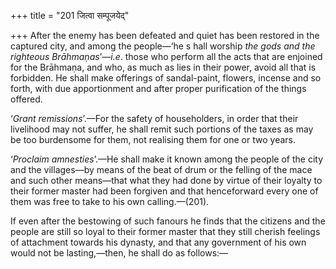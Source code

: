 +++
title = "201 जित्वा सम्पूजयेद्"

+++
After the enemy has been defeated and quiet has been restored in the
captured city, and among the people—‘he s hall worship *the gods and the
righteous Brāhmaṇas*’—*i.e*. those who perform all the acts that are
enjoined for the Brāhmaṇa, and who, as much as lies in their power,
avoid all that is forbidden. He shall make offerings of sandal-paint,
flowers, incense and so forth, with due apportionment and after proper
purification of the things offered.

‘*Grant remissions*’.—For the safety of householders, in order that
their livelihood may not suffer, he shall remit such portions of the
taxes as may be too burdensome for them, not realising them for one or
two years.

‘*Proclaim amnesties*’.—He shall make it known among the people of the
city and the villages—by means of the beat of drum or the felling of the
mace and such other means—that what they had done by virtue of their
loyalty to their former master had been forgiven and that henceforward
every one of them was free to take to his own calling.—(201).

If even after the bestowing of such fanours he finds that the citizens
and the people are still so loyal to their former master that they still
cherish feelings of attachment towards his dynasty, and that any
government of his own would not be lasting,—then, he shall do as
follows:—


